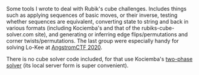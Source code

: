 Some tools I wrote to deal with Rubik's cube challenges. Includes things such as
applying sequences of basic moves, or their inverse, testing whether
sequences are equivalent, converting state to string and back
in various formats (including Kociemba's and that of the rubiks-cube-solver.com site),
and generating or inferring edge flips/permutations and corner twists/permutations.
The last group were especially handy for solving Lo-Kee at [AngstromCTF 2020](https://2020.angstromctf.com/).

There is no cube solver code included, for that use Kociemba's
[two-phase solver](https://github.com/hkociemba/RubiksCube-TwophaseSolver) (its local server form is super convenient).
